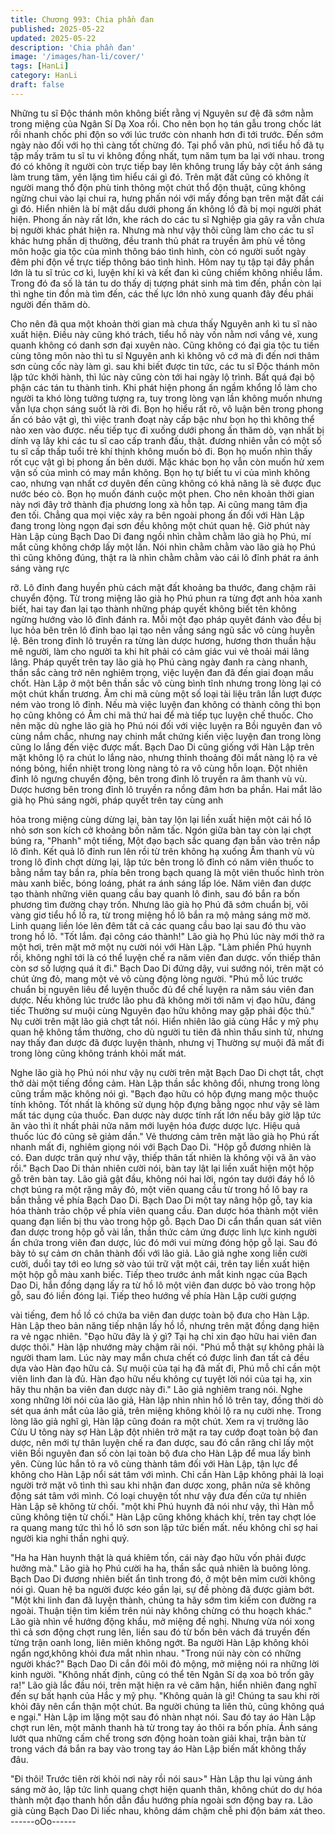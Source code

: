 ```yaml
---
title: Chương 993: Chia phần đan
published: 2025-05-22
updated: 2025-05-22
description: 'Chia phần đan'
image: '/images/han-li/cover/'
tags: [HanLi]
category: HanLi
draft: false
---
```


Những tu sĩ Độc thánh môn không biết rằng vị Nguyên sư đệ đã
sớm nằm trong miệng của Ngân Sí Dạ Xoa rồi. Cho nên bọn họ
tán gẫu trong chốc lát rồi nhanh chốc phi độn so với lúc trước còn
nhanh hơn đi tới trước.
Đến sớm ngày nào đối với họ thì càng tốt chừng đó.
Tại phổ vân phủ, nơi tiểu hồ đã tụ tập mấy trăm tu sĩ tu vi không
đồng nhất, tụm năm tụm ba lại với nhau.
trong đó có không ít người còn trực tiếp bay lên không trung lấy
bảy cột ánh sáng làm trung tâm, yên lặng tìm hiểu cái gì đó.
Trên mặt đất cũng có không ít người mang thổ độn phù tinh thông
một chút thổ độn thuật, cũng không ngừng chui vào lại chui ra,
hưng phấn nói với mấy đồng bạn trên mặt đất cái gì đó.
Hiển nhiên là bí mật dấu dưới phong ấn không lồ đã bị mọi người
phát hiện.
Phong ấn này rất lớn, khe rách do các tu sĩ Nghiệp gia gây ra vẫn
chưa bị người khác phát hiện ra.
Nhưng mà như vậy thôi cũng làm cho các tu sĩ khác hưng phấn dị
thường, đều tranh thủ phát ra truyền âm phù về tông môn hoặc
gia tộc của mình thông báo tình hình, còn có người suốt ngày
đêm phi độn về trực tiếp thông báo tình hình.
Hôm nay tụ tập tại đây phần lớn là tu sĩ trúc cơ kì, luyện khí kì và
kết đan kì cũng chiếm không nhiều lắm. Trong đó đa số là tán tu
do thấy dị tượng phát sinh mà tìm đến, phần còn lại thì nghe tin
đồn mà tìm đến, các thế lực lớn nhỏ xung quanh đây đều phái
người đến thăm dò.

Cho nên đã qua một khoản thời gian mà chưa thấy Nguyên anh kì
tu sĩ nào xuất hiện.
Điều này cũng khó trách, tiểu hồ này vốn nằm nơi vắng vẻ, xung
quanh không có danh sơn đại xuyên nào. Cũng không có đại gia
tộc tu tiền cùng tông môn nào thì tu sĩ Nguyên anh kì không vô cớ
mà đi đến nơi thâm sơn cùng cốc này làm gì.
sau khi biết được tin tức, các tu sĩ Độc thánh môn lập tức khởi
hành, thì lúc này cũng còn tới hai ngày lộ trình.
Bất quá đại bộ phận các tán tu thành tinh. Khi phát hiện phong ấn
ngầm khổng lồ làm cho người ta khó lòng tưởng tượng ra, tuy
trong lòng vạn lần không muốn nhưng vẫn lựa chọn sáng suốt là
rời đi.
Bọn họ hiểu rất rõ, vô luận bên trong phong ấn có bảo vật gì, thì
việc tranh đoạt này cấp bậc như bọn họ thì không thể nào xen
vào được. nếu tiếp tục đi xuống dưới phong ấn thăm dò, vạn nhất
bị dính vạ lây khi các tu sĩ cao cấp tranh đấu, thật.
đương nhiên vẫn có một số tu sĩ cấp thấp tuổi trẻ khí thịnh không
muốn bỏ đi. Bọn họ muốn nhìn thấy rốt cục vật gì bị phong ấn bên
dưới. Mặc khác bọn họ vẫn còn muốn hử xem vận số của mình
có may mắn không. Bọn họ tự biết tu vi của mình không cao,
nhưng vạn nhất cơ duyên đến cũng không có khả năng là sẽ
được đục nước béo cò. Bọn họ muốn đánh cuộc một phen.
Cho nên khoản thời gian này nơi đây trở thành địa phương long
xà hỗn tạp. Ai cũng mang tâm địa đen tối.
Chẳng qua mọi việc xảy ra bên ngoài phong ấn đối với Hàn Lập
đang trong lòng ngọn đại sơn đều không một chút quan hệ.
Giờ phút này Hàn Lập cùng Bạch Dao Di đang ngồi nhìn chằm
chằm lão già họ Phú, mí mắt cũng không chớp lấy một lần.
Nói nhìn chằm chằm vào lão già họ Phú thì cũng không đúng, thật
ra là nhìn chằm chằm vào cái lô đỉnh phát ra ánh sáng vàng rực

rỡ.
Lô đỉnh đang huyền phù cách mặt đất khoảng ba thước, đang
chậm rãi chuyển động.
Từ trong miệng lão già họ Phú phun ra từng đợt anh hỏa xanh
biết, hai tay đan lại tạo thành những pháp quyết không biết tên
không ngừng hướng vào lô đỉnh đánh ra. Mỗi một đạo pháp quyêt
đánh vào đều bị lục hỏa bên trên lô đỉnh bao lại tạo nên vầng
sáng ngũ sắc vô cùng huyễn lệ.
Bên trong đỉnh lô truyền ra từng làn dược hương, hương thơn
thuần hậu mê người, làm cho người ta khi hít phải có cảm giác
vui vẻ thoải mái lâng lâng.
Pháp quyết trên tay lão già họ Phú càng ngày đanh ra càng
nhanh, thần sắc càng trở nên nghiêm trọng, việc luyện đan đã
đến giai đoạn mấu chốt.
Hàn Lập ở một bên thần sắc vô cùng bình tĩnh nhưng trong lòng
lại có một chút khẩn trương.
Âm chi mã cùng một số loại tài liệu trân lần lượt được ném vào
trong lô đỉnh. Nếu mà việc luyện đan không có thành công thì bọn
họ cũng không có Âm chi mã thứ hai để mà tiếp tục luyện chế
thuốc.
Cho nên mặc dù nghe lão già họ Phú nói đối với việc luyện ra Bồi
nguyên đan vô cùng nắm chắc, nhưng nay chinh mắt chứng kiến
việc luyện đan trong lòng cũng lo lắng đến việc được mất.
Bạch Dao Di cũng giống với Hàn Lập trên mặt không lộ ra chút lo
lắng nào, nhưng thỉnh thoảng đôi mắt nàng lộ ra vẻ nóng bỏng,
hiển nhiệt trong lòng nàng tỏ ra vô cùng hỗn loạn.
Đột nhiên đỉnh lô ngưng chuyển động, bên trong đỉnh lô truyền ra
âm thanh vù vù. Dược hương bên trong đỉnh lô truyền ra nồng
đâm hơn ba phần.
Hai mắt lão già họ Phú sáng ngời, pháp quyết trên tay cùng anh

hỏa trong miệng cùng dừng lại, bàn tay lộn lại liền xuất hiện một
cái hồ lô nhỏ sơn son kích cở khoảng bốn năm tấc.
Ngón giữa bàn tay còn lại chợt búng ra, "Phanh" một tiếng, Một
đạo bạch sắc quang đạn bắn vào trên nắp lô đỉnh.
Kết quả lô đỉnh run lên rồi từ trên không hạ xuống
Âm thanh vù vù trong lô đỉnh chợt dừng lại, lập tức bên trong lô
đỉnh có năm viên thuốc to bằng nắm tay bắn ra, phía bên trong
bạch quang là một viên thuốc hình tròn màu xanh biếc, bóng
loáng, phát ra ánh sáng lấp lóe.
Năm viên đan dược tạo thành những viên quang cầu bay quanh
lô đinh, sau đó bắn ra bốn phương tìm đường chạy trốn.
Nhưng lão già họ Phú đã sớm chuẩn bị, vôi vàng giơ tiểu hồ lồ ra,
từ trong miệng hồ lô bắn ra mộ mảng sáng mờ mờ.
Linh quang liền lóe lên đêm tất cả các quang cầu bao lại sau đó
thu vào trong hồ lô.
"Tốt lắm. đại công cáo thành!" Lão già họ Phú lúc này mới thở ra
một hơi, trên mặt mở một nụ cười nói với Hàn Lập.
"Làm phiền Phú huynh rồi, không nghĩ tới là có thể luyện chế ra
năm viên đan dược. vốn thiếp thân còn sơ số lượng quá ít đi."
Bạch Dao Di đứng dậy, vui sướng nói, trên mặt có chút ửng đỏ,
mang một vẻ vô cùng động lòng người.
"Phú mỗ lúc trước chuẩn bị nguyên liêu để luyện thuốc đủ để chế
luyện ra năm sáu viên đan dược. Nếu không lúc trước lão phu đã
không mời tới năm vị đạo hữu, đáng tiếc Thường sư muội cùng
Nguyên đạo hữu không may gặp phải độc thủ." Nụ cười trên mặt
lão giả chợt tắt nói.
Hiển nhiên lão giả cùng Hắc y mỹ phụ quan hệ không tầm
thường, cho dù người tu tiên đã nhìn thấu sinh tử, nhưng nay
thấy đan dược đã được luyện thành, nhưng vị Thường sự muội
đã mất đi trong lòng cũng không tránh khỏi mất mát.

Nghe lão già họ Phú nói như vậy nụ cười trên mặt Bạch Dao Di
chợt tắt, chợt thở dài một tiếng đồng cảm.
Hàn Lập thần sắc không đổi, nhưng trong lòng cũng trầm mặc
không nói gì.
"Bạch đạo hữu có hộp đựng mang mộc thuộc tính không. Tốt nhất
là không sử dụng hộp đựng bằng ngọc như vậy sẽ làm mất tác
dụng của thuốc. Đan dược này dược tính rất lớn nếu bây giờ lập
tức ăn vào thì ít nhất phải nửa năm mới luyện hóa được dược lực.
Hiệu quả thuốc lúc đó cũng sẽ giảm dần." Vẻ thương cảm trên
mặt lão già họ Phú rất nhanh mất đi, nghiêm giọng nói với Bạch
Dao Di.
"Hộp gỗ đương nhiên là có. Đan dược trân quý như vậy, thiếp
thân tất nhiên là không vội vã ăn vào rồi." Bạch Dao Di thản nhiên
cười nói, bàn tay lật lại liền xuất hiện một hộp gỗ trên bàn tay.
Lão giả gật đầu, không nói hai lời, ngón tay dưới đáy hồ lô chợt
búng ra một rặng mây đỏ, một viên quang cầu từ trong hồ lô bay
ra bắn thẳng về phía Bạch Dao Di.
Bạch Dao Di một tay nâng hộp gỗ, tay kia hóa thành trảo chộp về
phía viên quang cầu.
Đan dược hóa thành một viên quang đạn liền bị thu vào trong hộp
gỗ.
Bạch Dao Di cẩn thẩn quan sát viên đan dược trong hộp gỗ vài
lần, thần thức cảm ứng được linh lực kinh người ẩn chứa trong
viên đan dược, lúc đó mới vui mừng đóng hộp gỗ lại. Sau đó bày
tỏ sự cảm ơn chân thành đối với lão giả.
Lão giả nghe xong liền cười cười, duổi tay tới eo lưng sờ vào túi
trữ vật một cái, trên tay liền xuất hiện một hộp gỗ màu xanh biếc.
Tiếp theo trước ánh mắt kinh ngạc của Bạch Dao Di, hắn đồng
dạng lấy ra từ hồ lô một viên đan dược bỏ vào trong hộp gỗ, sau
đó liền đóng lại. Tiếp theo hướng về phía Hàn Lập cười gượng

vài tiếng, đem hồ lồ có chứa ba viên đan dược toàn bộ đưa cho
Hàn Lập.
Hàn Lập theo bản năng tiếp nhận lấy hồ lồ, nhưng trên mặt đồng
dạng hiện ra vẻ ngạc nhiên.
"Đạo hữu đây là ý gì? Tại hạ chỉ xin đạo hữu hai viên đan dược
thôi." Hàn lập nhướng mày chậm rãi nói.
"Phú mỗ thật sự không phải là người tham lam. Lúc này may mắn
chưa chết có được linh đan tất cả đều dựa vào Hàn đạo hữu cả.
Sự muội của tại hạ đã mất đi, Phú mỗ chỉ cần một viên linh đan là
đủ. Hàn đạo hữu nếu không cự tuyệt lời nói của tại hạ, xin hãy thu
nhận ba viên đan dược này đi." Lão giả nghiêm trang nói.
Nghe xong những lời nói của lão giả, Hàn lập nhìn nhìn hồ lô trên
tay, đồng thời dò sét qua ánh mắt của lão giả, trên miệng không
khỏi lộ ra nụ cười nhẹ.
Trong lòng lão giả nghĩ gì, Hàn lập cũng đoán ra một chút. Xem ra
vị trưởng lão Cửu U tông này sợ Hàn Lập đột nhiên trở mặt ra tay
cướp đoạt toàn bộ đan dược, nên mới tự thân luyện chế ra đan
dược, sau đó cắn răng chỉ lấy một viên Bồi nguyên đan số còn lại
toàn bộ đưa cho Hàn Lập để mua lấy bình yên.
Cùng lúc hắn tỏ ra vô cùng thành tâm đối với Hàn Lập, tận lực để
không cho Hàn Lập nổi sát tâm với mình. Chỉ cần Hàn Lập không
phải là loại người trở mặt vô tình thì sau khi nhận đan dược xong,
phân nửa sẽ không động sát tâm với mình.
Có loại chuyện tốt như vậy đưa đến cửa tự nhiên Hàn Lập sẽ
không từ chối.
"một khi Phú huynh đã nói như vậy, thì Hàn mỗ cũng không tiện
từ chối."
Hàn Lập cũng không khách khí, trên tay chợt lóe ra quang mang
tức thì hồ lô sơn son lập tức biến mất. nếu không chỉ sợ hai người
kia nghi thần nghi quỷ.

"Ha ha Hàn huynh thật là quá khiêm tốn, cái này đạo hữu vốn
phải được hưởng mà." Lão già họ Phú cười ha ha, thần sắc quả
nhiên là buông lỏng.
Bạch Dao Di đương nhiên biết ẩn tình trong đó, ở một bên mỉm
cười không nói gì.
Quan hệ ba người được kéo gần lại, sự đề phòng đã được giảm
bớt.
"Một khi linh đan đã luyện thành, chúng ta hãy sớm tìm kiếm con
đường ra ngoài. Thuận tiện tìm kiếm trên núi này không chừng có
thu hoạch khác." Lão già nhìn về hướng động khẩu, mở miệng đề
nghị.
Nhưng vừa nói xong thì cả sơn động chợt rung lên, liền sau đó từ
bốn bên vách đá truyền đến từng trận oanh long, liên miên không
ngớt.
Ba người Hàn Lập không khỏi ngẩn ngơ,không khỏi đưa mắt nhìn
nhau.
"Trong núi này còn có những người khác?" Bạch Dao Di cắn đôi
môi đỏ mộng, mở miệng nói ra những lời kinh người.
"Không nhất định, cũng có thể tên Ngân Sí dạ xoa bỏ trốn gây ra!"
Lão già lắc đầu nói, trên mặt hiện ra vẻ căm hận, hiển nhiên đang
nghĩ đến sự bất hạnh của Hắc y mỹ phụ.
"Không quản là gì! Chúng ta sau khi rời khỏi đây nên cẩn thận
một chút. Ba người chúng ta liên thủ, cũng không quá e ngại."
Hàn Lập im lặng một sau đó nhàn nhạt nói.
Sau đó tay áo Hàn Lập chợt run lên, một mãnh thanh hà từ trong
tay ảo thôi ra bốn phía.
Ánh sáng lướt qua những cấm chế trong sơn động hoàn toàn giải
khai, trận bàn từ trong vách đá bắn ra bay vào trong tay áo Hàn
Lập biến mất không thấy đâu.

"Đi thôi! Trước tiên rời khỏi nơi này rồi nói sau>"
Hàn Lập thu lại vùng ánh sáng mờ ảo, lập tức linh quang chợt
hiện quanh thân, không chút do dự hóa thành một đạo thanh hồn
dẫn đầu hướng phía ngoài sơn động bay ra.
Lão già cùng Bạch Dao Di liếc nhau, không dám chậm chễ phi
độn bám xát theo.
------oOo------
